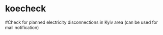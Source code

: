 koecheck
========

#Check for planned electricity disconnections in Kyiv area (can be used for mail notification)
